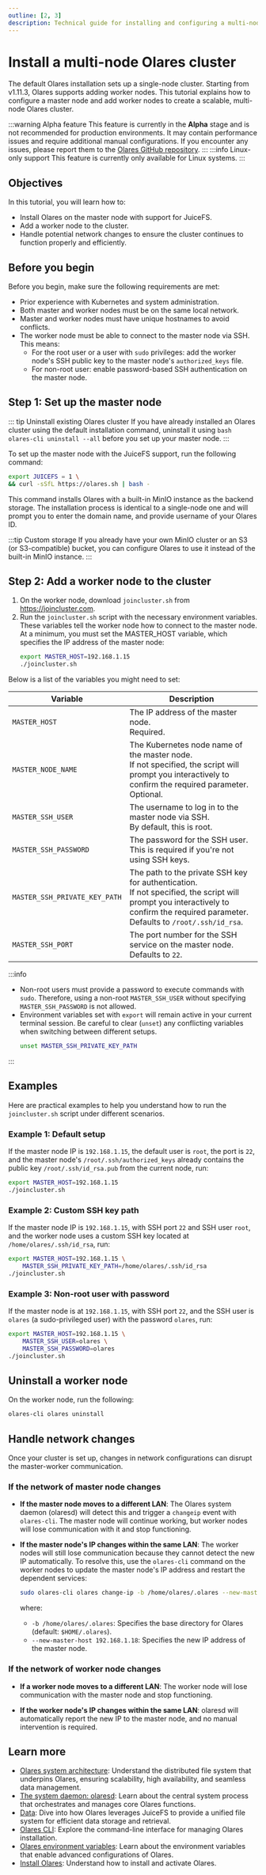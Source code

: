 ```yaml
---
outline: [2, 3]
description: Technical guide for installing and configuring a multi-node Olares cluster. Learn how to set up master nodes with JuiceFS support, add worker nodes, and handle network changes in your cluster environment.
---
```

# Install a multi-node Olares cluster <Badge type="warning" text="Alpha" />
The default Olares installation sets up a single-node cluster. Starting from v1.11.3, Olares supports adding worker nodes. This tutorial explains how to configure a master node and add worker nodes to create a scalable, multi-node Olares cluster.

:::warning Alpha feature
This feature is currently in the **Alpha** stage and is not recommended for production environments. It may contain performance issues and require additional manual configurations. If you encounter any issues, please report them to the [Olares GitHub repository](https://github.com/beclab/Olares/issues).
:::
:::info Linux-only support
This feature is currently only available for Linux systems.
:::

## Objectives
In this tutorial, you will learn how to:
- Install Olares on the master node with support for JuiceFS.
- Add a worker node to the cluster.
- Handle potential network changes to ensure the cluster continues to function properly and efficiently.

## Before you begin
Before you begin, make sure the following requirements are met:
- Prior experience with Kubernetes and system administration.
- Both master and worker nodes must be on the same local network.
- Master and worker nodes must have unique hostnames to avoid conflicts.
- The worker node must be able to connect to the master node via SSH. This means:
  - For the root user or a user with `sudo` privileges: add the worker node's SSH public key to the master node's `authorized_keys` file.
  - For non-root user: enable password-based SSH authentication on the master node.

## Step 1: Set up the master node
::: tip Uninstall existing Olares cluster
If you have already installed an Olares cluster using the default installation command, uninstall it using `bash olares-cli uninstall --all` before you set up your master node.
:::

To set up the master node with the JuiceFS support, run the following command:
```bash
export JUICEFS = 1 \
&& curl -sSfL https://olares.sh | bash -
```
This command installs Olares with a built-in MinIO instance as the backend storage. The installation process is identical to a single-node one and will prompt you to enter the domain name, and provide username of your Olares ID.

:::tip Custom storage
If you already have your own MinIO cluster or an S3 (or S3-compatible) bucket, you can configure Olares to use it instead of the built-in MinIO instance.
:::

## Step 2: Add a worker node to the cluster
1. On the worker node, download `joincluster.sh` from https://joincluster.com.
2. Run the `joincluster.sh` script with the necessary environment variables. These variables tell the worker node how to connect to the master node. At a minimum, you must set the MASTER_HOST variable, which specifies the IP address of the master node:
    ```bash
    export MASTER_HOST=192.168.1.15
    ./joincluster.sh
    ```

Below is a list of the variables you might need to set:

| **Variable**               | **Description**                                                                                                                                                                            |
|-----------------------------|--------------------------------------------------------------------------------------------------------------------------------------------------------------------------------------------|
| `MASTER_HOST`              | The IP address of the master node.<br/>Required.                                                                                                                                           |
| `MASTER_NODE_NAME`         | The Kubernetes node name of the master node.<br/>If not specified, the script will prompt you interactively to confirm the required parameter.<br/>Optional.                               |
| `MASTER_SSH_USER`          | The username to log in to the master node via SSH.<br/> By default, this is root.                                                                                                          |
| `MASTER_SSH_PASSWORD`      | The password for the SSH user.<br/> This is required if you're not using SSH keys.                                                                                                                   |
| `MASTER_SSH_PRIVATE_KEY_PATH` | The path to the private SSH key for authentication.<br/>If not specified, the script will prompt you interactively to confirm the required parameter.<br/>Defaults to `/root/.ssh/id_rsa`. |
| `MASTER_SSH_PORT`          | The port number for the SSH service on the master node.<br/>Defaults to `22`.                                                                                                              |

:::info
- Non-root users must provide a password to execute commands with `sudo`. Therefore, using a non-root `MASTER_SSH_USER` without specifying `MASTER_SSH_PASSWORD` is not allowed.
- Environment variables set with `export` will remain active in your current terminal session. Be careful to clear (`unset`) any conflicting variables when switching between different setups.
    ```bash
    unset MASTER_SSH_PRIVATE_KEY_PATH
    ```
:::

## Examples
Here are practical examples to help you understand how to run the `joincluster.sh` script under different scenarios.
### Example 1: Default setup
If the master node IP is `192.168.1.15`, the default user is `root`, the port is `22`, and the master node's `/root/.ssh/authorized_keys` already contains the public key `/root/.ssh/id_rsa.pub` from the current node, run:
```bash
export MASTER_HOST=192.168.1.15
./joincluster.sh
```

### Example 2: Custom SSH key path
If the master node IP is `192.168.1.15`, with SSH port `22` and SSH user `root`, and the worker node uses a custom SSH key located at `/home/olares/.ssh/id_rsa`, run:
```bash
export MASTER_HOST=192.168.1.15 \
    MASTER_SSH_PRIVATE_KEY_PATH=/home/olares/.ssh/id_rsa
./joincluster.sh
```

### Example 3: Non-root user with password
If the master node is at `192.168.1.15`, with SSH port `22`, and the SSH user is `olares` (a sudo-privileged user) with the password `olares`, run:
```bash
export MASTER_HOST=192.168.1.15 \
    MASTER_SSH_USER=olares \
    MASTER_SSH_PASSWORD=olares
./joincluster.sh
```

## Uninstall a worker node
On the worker node, run the following:
```bash
olares-cli olares uninstall
```

## Handle network changes
Once your cluster is set up, changes in network configurations can disrupt the master-worker communication.
### If the network of master node changes
- **If the master node moves to a different LAN**: The Olares system daemon (olaresd) will detect this and trigger a `changeip` event with `olares-cli`. The master node will continue working, but worker nodes will lose communication with it and stop functioning.

- **If the master node's IP changes within the same LAN**: The worker nodes will still lose communication because they cannot detect the new IP automatically. To resolve this, use the `olares-cli` command on the worker nodes to update the master node's IP address and restart the dependent services:

    ```bash
    sudo olares-cli olares change-ip -b /home/olares/.olares --new-master-host 192.168.1.18
    ```
   where:
   - `-b /home/olares/.olares`: Specifies the base directory for Olares (default: `$HOME/.olares`).
   - `--new-master-host 192.168.1.18`: Specifies the new IP address of the master node.
### If the network of worker node changes
- **If a worker node moves to a different LAN**: The worker node will lose communication with the master node and stop functioning.

- **If the worker node's IP changes within the same LAN**: olaresd will automatically report the new IP to the master node, and no manual intervention is required.

## Learn more
- [Olares system architecture](../system-architecture.md#distributed-file-system): Understand the distributed file system that underpins Olares, ensuring scalability, high availability, and seamless data management.
- [The system daemon: olaresd](../../developer/install/installation-overview.md#system-daemon-olaresd): Learn about the central system process that orchestrates and manages core Olares functions.
- [Data](../concepts/data.md#juicefs): Dive into how Olares leverages JuiceFS to provide a unified file system for efficient data storage and retrieval.
- [Olares CLI](../../developer/install/cli/olares-cli.md): Explore the command-line interface for managing Olares installation.
- [Olares environment variables](../../developer/install/environment-variables.md): Learn about the environment variables that enable advanced configurations of Olares.
- [Install Olares](../get-started/install-olares.md): Understand how to install and activate Olares.